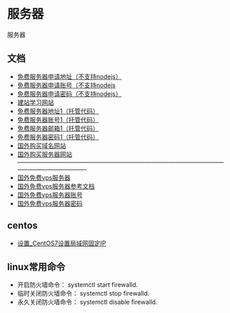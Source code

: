 # 服务器
服务器

## 文档
- [免费服务器申请地址（不支持nodejs）](https://app.infinityfree.net/accounts)
- [免费服务器申请账号（不支持nodejs](zhan1.ba0999@gmail.com)
- [免费服务器申请密码（不支持nodejs）](boar2020)
- [建站学习网站](https://app.infinityfree.net/accounts/epiz_27458775)
- [免费服务器地址1（托管代码）](https://signup.heroku.com/confirm)
- [免费服务器账号1（托管代码）](sunsimiao)
- [免费服务器邮箱1（托管代码）](zhan1.ba0999@gmail.com)
- [免费服务器密码1（托管代码）](boar2020_)
- [国外购买域名网站](https://www.namesilo.com/)
- [国外购买服务器网站](https://www.sugarhosts.com/zh-cn/)
—————————————————————————————————————————————-
- [国外免费vps服务器](https://www.hkisl.net/index.php?language=chinese&language=chinese_cn)
- [国外免费vps服务器参考文档](https://www.youtube.com/watch?v=FXB597NYOzA)
- [国外免费vps服务器账号](zhangtanlin90@126.com)
- [国外免费vps服务器密码]( boar2020)

## centos
- [设置_CentOS7设置局域网固定IP](https://blog.csdn.net/weixin_39817391/article/details/111490575
)

## linux常用命令
+ 开启防火墙命令： systemctl start firewalld.
+ 临时关闭防火墙命令： systemctl stop firewalld.
+ 永久关闭防火墙命令： systemctl disable firewalld.